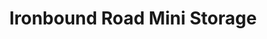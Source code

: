 ---
title: "Ironbound Road Mini Storage"
url: /williamsburg/ironbound-road-mini-storage-ironbound-road-7/
shop: storage rental
---